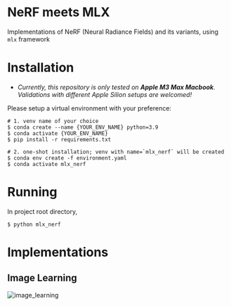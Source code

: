# NeRF meets MLX

Implementations of NeRF (Neural Radiance Fields) and its variants, using `mlx` framework

# Installation

* *Currently, this repository is only tested on **Apple M3 Max Macbook**. <br>
Validations with different Apple Silion setups are welcomed!*

Please setup a virtual environment with your preference:
```shell
# 1. venv name of your choice
$ conda create --name {YOUR_ENV_NAME} python=3.9
$ conda activate {YOUR_ENV_NAME}
$ pip install -r requirements.txt

# 2. one-shot installation; venv with name=`mlx_nerf` will be created
$ conda env create -f environment.yaml
$ conda activate mlx_nerf
```

# Running

In project root directory, 

```shell
$ python mlx_nerf
```

# Implementations

## Image Learning
![image_learning](assets/doc/image_learning.gif)
